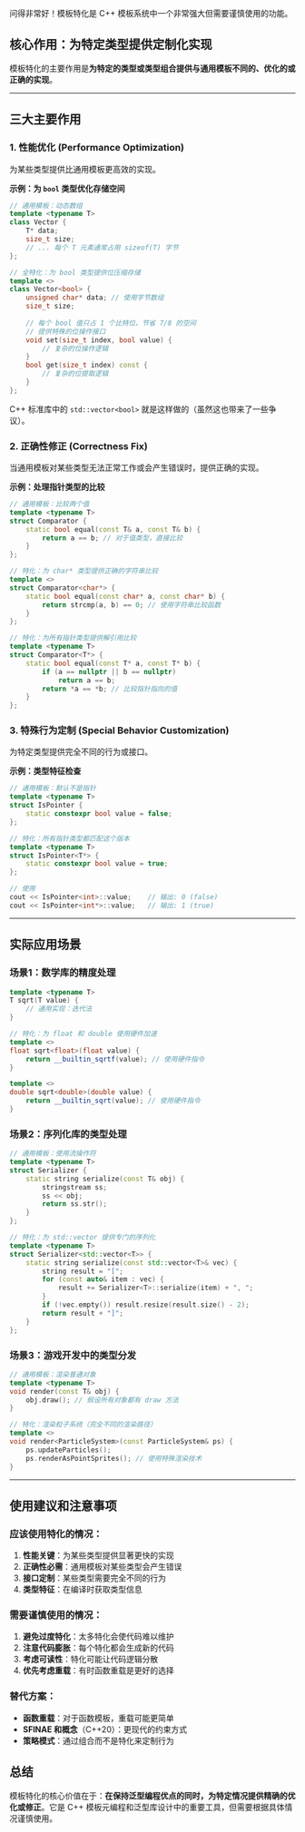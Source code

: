 问得非常好！模板特化是 C++ 模板系统中一个非常强大但需要谨慎使用的功能。

## 核心作用：为特定类型提供定制化实现

模板特化的主要作用是**为特定的类型或类型组合提供与通用模板不同的、优化的或正确的实现**。

---

## 三大主要作用

### 1. 性能优化 (Performance Optimization)

为某些类型提供比通用模板更高效的实现。

**示例：为 `bool` 类型优化存储空间**
```cpp
// 通用模板：动态数组
template <typename T>
class Vector {
    T* data;
    size_t size;
    // ... 每个 T 元素通常占用 sizeof(T) 字节
};

// 全特化：为 bool 类型提供位压缩存储
template <>
class Vector<bool> {
    unsigned char* data; // 使用字节数组
    size_t size;
    
    // 每个 bool 值只占 1 个比特位，节省 7/8 的空间
    // 提供特殊的位操作接口
    void set(size_t index, bool value) {
        // 复杂的位操作逻辑
    }
    bool get(size_t index) const {
        // 复杂的位提取逻辑
    }
};
```
C++ 标准库中的 `std::vector<bool>` 就是这样做的（虽然这也带来了一些争议）。

### 2. 正确性修正 (Correctness Fix)

当通用模板对某些类型无法正常工作或会产生错误时，提供正确的实现。

**示例：处理指针类型的比较**
```cpp
// 通用模板：比较两个值
template <typename T>
struct Comparator {
    static bool equal(const T& a, const T& b) {
        return a == b; // 对于值类型，直接比较
    }
};

// 特化：为 char* 类型提供正确的字符串比较
template <>
struct Comparator<char*> {
    static bool equal(const char* a, const char* b) {
        return strcmp(a, b) == 0; // 使用字符串比较函数
    }
};

// 特化：为所有指针类型提供解引用比较
template <typename T>
struct Comparator<T*> {
    static bool equal(const T* a, const T* b) {
        if (a == nullptr || b == nullptr) 
            return a == b;
        return *a == *b; // 比较指针指向的值
    }
};
```

### 3. 特殊行为定制 (Special Behavior Customization)

为特定类型提供完全不同的行为或接口。

**示例：类型特征检查**
```cpp
// 通用模板：默认不是指针
template <typename T>
struct IsPointer {
    static constexpr bool value = false;
};

// 特化：所有指针类型都匹配这个版本
template <typename T>
struct IsPointer<T*> {
    static constexpr bool value = true;
};

// 使用
cout << IsPointer<int>::value;    // 输出: 0 (false)
cout << IsPointer<int*>::value;   // 输出: 1 (true)
```

---

## 实际应用场景

### 场景1：数学库的精度处理
```cpp
template <typename T>
T sqrt(T value) {
    // 通用实现：迭代法
}

// 特化：为 float 和 double 使用硬件加速
template <>
float sqrt<float>(float value) {
    return __builtin_sqrtf(value); // 使用硬件指令
}

template <>
double sqrt<double>(double value) {
    return __builtin_sqrt(value); // 使用硬件指令
}
```

### 场景2：序列化库的类型处理
```cpp
// 通用模板：使用流操作符
template <typename T>
struct Serializer {
    static string serialize(const T& obj) {
        stringstream ss;
        ss << obj;
        return ss.str();
    }
};

// 特化：为 std::vector 提供专门的序列化
template <typename T>
struct Serializer<std::vector<T>> {
    static string serialize(const std::vector<T>& vec) {
        string result = "[";
        for (const auto& item : vec) {
            result += Serializer<T>::serialize(item) + ", ";
        }
        if (!vec.empty()) result.resize(result.size() - 2);
        return result + "]";
    }
};
```

### 场景3：游戏开发中的类型分发
```cpp
// 通用模板：渲染普通对象
template <typename T>
void render(const T& obj) {
    obj.draw(); // 假设所有对象都有 draw 方法
}

// 特化：渲染粒子系统（完全不同的渲染路径）
template <>
void render<ParticleSystem>(const ParticleSystem& ps) {
    ps.updateParticles();
    ps.renderAsPointSprites(); // 使用特殊渲染技术
}
```

---

## 使用建议和注意事项

### 应该使用特化的情况：
1. **性能关键**：为某些类型提供显著更快的实现
2. **正确性必需**：通用模板对某些类型会产生错误
3. **接口定制**：某些类型需要完全不同的行为
4. **类型特征**：在编译时获取类型信息

### 需要谨慎使用的情况：
1. **避免过度特化**：太多特化会使代码难以维护
2. **注意代码膨胀**：每个特化都会生成新的代码
3. **考虑可读性**：特化可能让代码逻辑分散
4. **优先考虑重载**：有时函数重载是更好的选择

### 替代方案：
- **函数重载**：对于函数模板，重载可能更简单
- **SFINAE 和概念**（C++20）：更现代的约束方式
- **策略模式**：通过组合而不是特化来定制行为

## 总结

模板特化的核心价值在于：**在保持泛型编程优点的同时，为特定情况提供精确的优化或修正**。它是 C++ 模板元编程和泛型库设计中的重要工具，但需要根据具体情况谨慎使用。